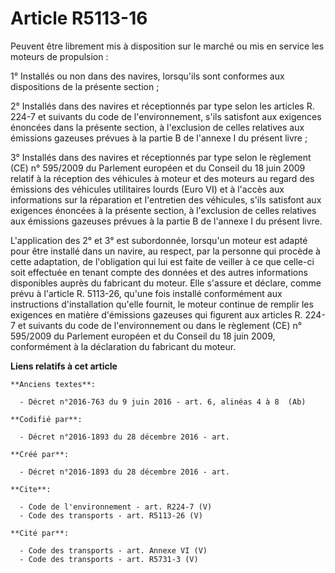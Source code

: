 # Article R5113-16

Peuvent être librement mis à disposition sur le marché ou mis en service les moteurs de propulsion : 

1° Installés ou non dans des navires, lorsqu'ils sont conformes aux dispositions de la présente section ; 

2° Installés dans des navires et réceptionnés par type selon les articles R. 224-7 et suivants du code de l'environnement,
s'ils satisfont aux exigences énoncées dans la présente section, à l'exclusion de celles relatives aux émissions gazeuses
prévues à la partie B de l'annexe I du présent livre ; 

3° Installés dans des navires et réceptionnés par type selon le règlement (CE) n° 595/2009 du Parlement européen et du
Conseil du 18 juin 2009 relatif à la réception des véhicules à moteur et des moteurs au regard des émissions des véhicules
utilitaires lourds (Euro VI) et à l'accès aux informations sur la réparation et l'entretien des véhicules, s'ils satisfont
aux exigences énoncées à la présente section, à l'exclusion de celles relatives aux émissions gazeuses prévues à la partie B
de l'annexe I du présent livre. 

L'application des 2° et 3° est subordonnée, lorsqu'un moteur est adapté pour être installé dans un navire, au respect, par la
personne qui procède à cette adaptation, de l'obligation qui lui est faite de veiller à ce que celle-ci soit effectuée en
tenant compte des données et des autres informations disponibles auprès du fabricant du moteur. Elle s'assure et déclare,
comme prévu à l'article R. 5113-26, qu'une fois installé conformément aux instructions d'installation qu'elle fournit, le
moteur continue de remplir les exigences en matière d'émissions gazeuses qui figurent aux articles R. 224-7 et suivants du
code de l'environnement ou dans le règlement (CE) n° 595/2009 du Parlement européen et du Conseil du 18 juin 2009,
conformément à la déclaration du fabricant du moteur.

**Liens relatifs à cet article**

	**Anciens textes**:

	  - Décret n°2016-763 du 9 juin 2016 - art. 6, alinéas 4 à 8  (Ab)

	**Codifié par**:

	  - Décret n°2016-1893 du 28 décembre 2016 - art.

	**Créé par**:

	  - Décret n°2016-1893 du 28 décembre 2016 - art.

	**Cite**:

	  - Code de l'environnement - art. R224-7 (V)
	  - Code des transports - art. R5113-26 (V)

	**Cité par**:

	  - Code des transports - art. Annexe VI (V)
	  - Code des transports - art. R5731-3 (V)
